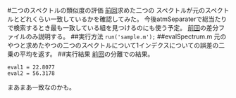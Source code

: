 #二つのスペクトルの類似度の評価
[前回](/Jsimluken/separate_ways/)求めた二つの
スペクトルが元のスペクトルとどれくらい一致しているかを確認してみた。
今後atmSeparaterで総当たりで検索するとき最も一致している組を見つけるのにも使う予定。
[前回](/Jsimluken/separate_ways/)の差分ファイルのみ説明する。
##実行方法
`run('sample.m');`
##evalSpectrum.m
元のやつと求めたやつの二つのスペクトルについて1インデクスについての誤差の二乗の平均を返す。
##実行結果
[前回](/Jsimluken/separate_ways/)の分離での結果。

    eval1 = 22.8077
    eval2 = 56.3178

まあまあ一致なのかも。
